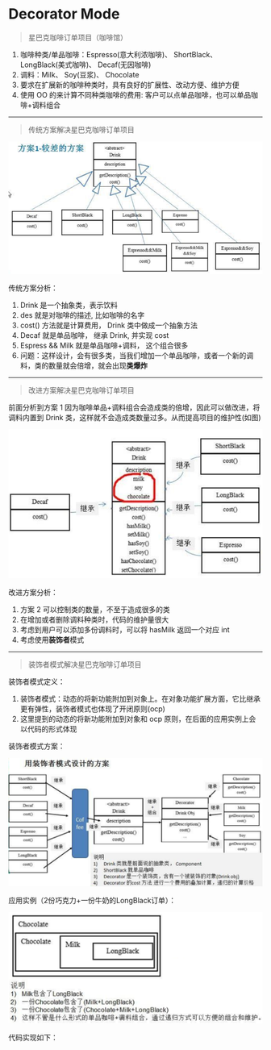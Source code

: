 # Decorator Mode

> 星巴克咖啡订单项目（咖啡馆）

1. 咖啡种类/单品咖啡：Espresso(意大利浓咖啡)、 ShortBlack、 LongBlack(美式咖啡)、 Decaf(无因咖啡)
2. 调料：Milk、 Soy(豆浆)、 Chocolate
3. 要求在扩展新的咖啡种类时，具有良好的扩展性、改动方便、维护方便
4. 使用 OO 的来计算不同种类咖啡的费用: 客户可以点单品咖啡，也可以单品咖啡+调料组合

---

> 传统方案解决星巴克咖啡订单项目

![传统方案解决星巴克咖啡订单项目](./PictureMaterial/传统方案解决星巴克咖啡订单项目.png)

传统方案分析：

1. Drink 是一个抽象类，表示饮料
2. des 就是对咖啡的描述, 比如咖啡的名字
3. cost() 方法就是计算费用， Drink 类中做成一个抽象方法
4. Decaf 就是单品咖啡， 继承 Drink, 并实现 cost
5. Espress && Milk 就是单品咖啡+调料， 这个组合很多
6. 问题：这样设计，会有很多类，当我们增加一个单品咖啡，或者一个新的调料，类的数量就会倍增，就会出现**类爆炸**

---

> 改进方案解决星巴克咖啡订单项目

前面分析到方案 1 因为咖啡单品+调料组合会造成类的倍增，因此可以做改进，将调料内置到 Drink 类，这样就不会造成类数量过多。从而提高项目的维护性(如图)

![改进方案解决星巴克咖啡订单项目](./PictureMaterial/改进方案解决星巴克咖啡订单项目.png)

改进方案分析：

1. 方案 2 可以控制类的数量，不至于造成很多的类
2. 在增加或者删除调料种类时，代码的维护量很大
3. 考虑到用户可以添加多份调料时，可以将 hasMilk 返回一个对应 int
4. 考虑使用**装饰者**模式

---

> 装饰者模式解决星巴克咖啡订单项目

装饰者模式定义：

1. 装饰者模式：动态的将新功能附加到对象上。在对象功能扩展方面，它比继承更有弹性，装饰者模式也体现了开闭原则(ocp)
2. 这里提到的动态的将新功能附加到对象和 ocp 原则，在后面的应用实例上会以代码的形式体现

装饰者模式方案：

![装饰者模式解决星巴克咖啡订单项目](./PictureMaterial/装饰者模式解决星巴克咖啡订单项目.png)

应用实例（2份巧克力+一份牛奶的LongBlack订单）：

![装饰者模式应用实例](./PictureMaterial/装饰者模式应用实例.png)

代码实现如下：

```java

```











